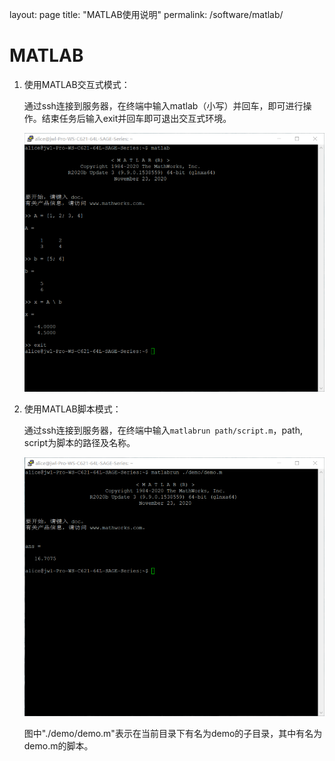layout: page
title: "MATLAB使用说明"
permalink: /software/matlab/

# MATLAB

1. 使用MATLAB交互式模式：

   通过ssh连接到服务器，在终端中输入matlab（小写）并回车，即可进行操作。结束任务后输入exit并回车即可退出交互式环境。

   ![MATLAB_Interactive](./image/software/matlab/matlab_1.png)

2. 使用MATLAB脚本模式：

   通过ssh连接到服务器，在终端中输入```matlabrun path/script.m```，path, script为脚本的路径及名称。

   ![MATLAB_Interactive](./image/software/matlab/matlab_2.png)

   图中"./demo/demo.m"表示在当前目录下有名为demo的子目录，其中有名为demo.m的脚本。